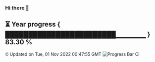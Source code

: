 ### Hi there 👋
⏳ Year progress { ████████████████████████▁▁▁▁▁▁ } 83.30 %
---
⏰ Updated on Tue, 01 Nov 2022 00:47:55 GMT
![Progress Bar CI](https://github.com/Moyi321/Moyi321/workflows/Progress%20Bar%20CI/badge.svg)
